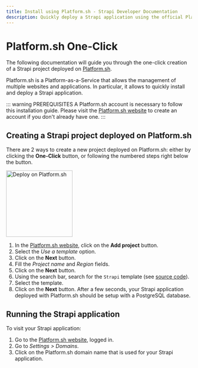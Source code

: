 ```yaml
---
title: Install using Platform.sh - Strapi Developer Documentation
description: Quickly deploy a Strapi application using the official Platform.sh Strapi template.
---
```


# Platform.sh One-Click

The following documentation will guide you through the one-click creation of a Strapi project deployed on [Platform.sh](https://platform.sh/).

Platform.sh is a Platform-as-a-Service that allows the management of multiple websites and applications. In particular, it allows to quickly install and deploy a Strapi application.

::: warning PREREQUISITES
A Platform.sh account is necessary to follow this installation guide. Please visit the [Platform.sh website](https://console.platform.sh/) to create an account if you don't already have one.
:::

## Creating a Strapi project deployed on Platform.sh

There are 2 ways to create a new project deployed on Platform.sh: either by clicking the **One-Click** button, or following the numbered steps right below the button.

<a href="https://console.platform.sh/projects/create-project?template=https://raw.githubusercontent.com/platformsh/template-builder/master/templates/strapi/.platform.template.yaml&utm_content=strapi&utm_source=github&utm_medium=button&utm_campaign=deploy_on_platform">
    <img src="https://platform.sh/images/deploy/lg-blue.svg" alt="Deploy on Platform.sh" width="180px" />
</a>

1. In the [Platform.sh website](https://console.platform.sh/), click on the **Add project** button.
2. Select the *Use a template* option.
3. Click on the **Next** button.
4. Fill the *Project name* and *Region* fields.
5. Click on the **Next** button.
6. Using the search bar, search for the `Strapi` template (see [source code](https://github.com/platformsh-templates/strapi#customizations)).
7. Select the template.
8. Click on the **Next** button. After a few seconds, your Strapi application deployed with Platform.sh should be setup with a PostgreSQL database.

## Running the Strapi application

To visit your Strapi application:

1. Go to the [Platform.sh website](https://console.platform.sh/), logged in.
2. Go to *Settings > Domains*.
3. Click on the Platform.sh domain name that is used for your Strapi application.

